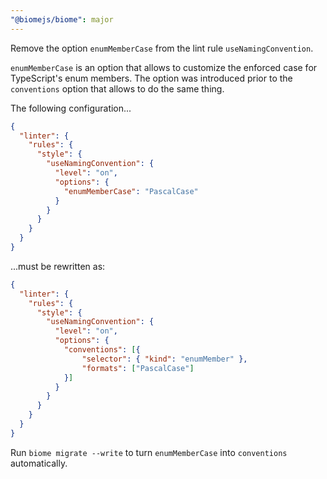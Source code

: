 ```yaml
---
"@biomejs/biome": major
---
```


Remove the option `enumMemberCase` from the lint rule `useNamingConvention`.

`enumMemberCase` is an option that allows to customize the enforced case for TypeScript's enum members.
The option was introduced prior to the `conventions` option that allows to do the same thing.

The following configuration...

```json
{
  "linter": {
    "rules": {
      "style": {
        "useNamingConvention": {
          "level": "on",
          "options": {
            "enumMemberCase": "PascalCase"
          }
        }
      }
    }
  }
}
```

...must be rewritten as:

```json
{
  "linter": {
    "rules": {
      "style": {
        "useNamingConvention": {
          "level": "on",
          "options": {
            "conventions": [{
                "selector": { "kind": "enumMember" },
                "formats": ["PascalCase"]
            }]
          }
        }
      }
    }
  }
}
```

Run `biome migrate --write` to turn `enumMemberCase` into `conventions` automatically.
